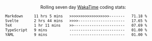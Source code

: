 <p align="center">Rolling seven day <a href="https://wakatime.com/@syrkis"/>WakaTime</a> coding stats:</p>
<!--START_SECTION:waka-->

```txt
Markdown     11 hrs 5 mins   >>>>>>>>>>>>>>>>>>-------   71.18 %
Svelte       2 hrs 44 mins   >>>>---------------------   17.65 %
TeX          1 hr 11 mins    >>-----------------------   07.69 %
TypeScript   9 mins          -------------------------   01.00 %
YAML         9 mins          -------------------------   01.00 %
```

<!--END_SECTION:waka-->
